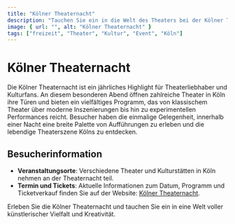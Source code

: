 ```yaml
---
title: "Kölner Theaternacht"
description: "Tauchen Sie ein in die Welt des Theaters bei der Kölner Theaternacht, einem Event, das die Vielfalt der Kölner Bühnenlandschaft in einer Nacht präsentiert"
image: { url: "", alt: "Kölner Theaternacht" }
tags: ["freizeit", "Theater", "Kultur", "Event", "Köln"]
---
```


# Kölner Theaternacht

Die Kölner Theaternacht ist ein jährliches Highlight für Theaterliebhaber und Kulturfans. An diesem besonderen Abend öffnen zahlreiche Theater in Köln ihre Türen und bieten ein vielfältiges Programm, das von klassischem Theater über moderne Inszenierungen bis hin zu experimentellen Performances reicht. Besucher haben die einmalige Gelegenheit, innerhalb einer Nacht eine breite Palette von Aufführungen zu erleben und die lebendige Theaterszene Kölns zu entdecken.

## Besucherinformation

- **Veranstaltungsorte**: Verschiedene Theater und Kulturstätten in Köln nehmen an der Theaternacht teil.
- **Termin und Tickets**: Aktuelle Informationen zum Datum, Programm und Ticketverkauf finden Sie auf der Website: [Kölner Theaternacht](https://theaternacht.de).

Erleben Sie die Kölner Theaternacht und tauchen Sie ein in eine Welt voller künstlerischer Vielfalt und Kreativität.
